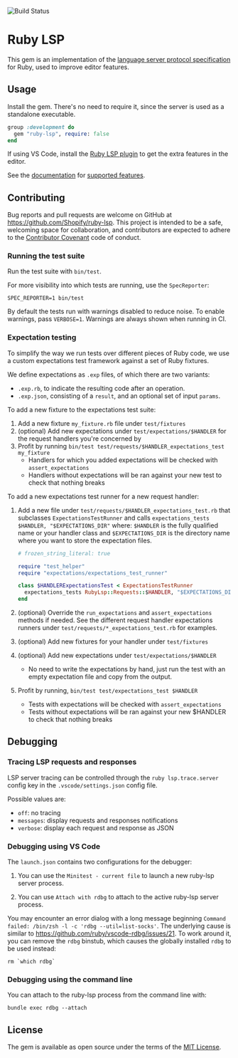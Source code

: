 ![Build Status](https://github.com/Shopify/ruby-lsp/workflows/CI/badge.svg)

# Ruby LSP

This gem is an implementation of the [language server protocol specification](https://microsoft.github.io/language-server-protocol/) for Ruby, used to improve editor features.

## Usage

Install the gem. There's no need to require it, since the server is used as a standalone executable.

```ruby
group :development do
  gem "ruby-lsp", require: false
end
```

If using VS Code, install the [Ruby LSP plugin](https://github.com/Shopify/vscode-ruby-lsp) to get the extra features in
the editor.

See the [documentation](https://shopify.github.io/ruby-lsp) for
[supported features](https://shopify.github.io/ruby-lsp/RubyLsp/Requests.html).

## Contributing

Bug reports and pull requests are welcome on GitHub at https://github.com/Shopify/ruby-lsp.
This project is intended to be a safe, welcoming space for collaboration, and contributors
are expected to adhere to the
[Contributor Covenant](https://github.com/Shopify/ruby-lsp/blob/main/CODE_OF_CONDUCT.md)
code of conduct.

### Running the test suite

Run the test suite with `bin/test`.

For more visibility into which tests are running, use the `SpecReporter`:

`SPEC_REPORTER=1 bin/test`

By default the tests run with warnings disabled to reduce noise. To enable warnings, pass `VERBOSE=1`.
Warnings are always shown when running in CI.

### Expectation testing

To simplify the way we run tests over different pieces of Ruby code, we use a custom expectations test framework against a set of Ruby fixtures.

We define expectations as `.exp` files, of which there are two variants:
* `.exp.rb`, to indicate the resulting code after an operation.
* `.exp.json`, consisting of a `result`, and an optional set of input `params`.

To add a new fixture to the expectations test suite:

1. Add a new fixture `my_fixture.rb` file under `test/fixtures`
2. (optional) Add new expectations under `test/expectations/$HANDLER` for the request handlers you're concerned by
3. Profit by running `bin/test test/requests/$HANDLER_expectations_test my_fixture`
    * Handlers for which you added expectations will be checked with `assert_expectations`
    * Handlers without expectations will be ran against your new test to check that nothing breaks

To add a new expectations test runner for a new request handler:

1. Add a new file under `test/requests/$HANDLER_expectations_test.rb` that subclasses `ExpectationsTestRunner` and calls `expectations_tests $HANDLER, "$EXPECTATIONS_DIR"` where: `$HANDLER` is the fully qualified name or your handler class and `$EXPECTATIONS_DIR` is the directory name where you want to store the expectation files.

   ```rb
   # frozen_string_literal: true

   require "test_helper"
   require "expectations/expectations_test_runner"

   class $HANDLERExpectationsTest < ExpectationsTestRunner
     expectations_tests RubyLsp::Requests::$HANDLER, "$EXPECTATIONS_DIR"
   end
   ```

2. (optional) Override the `run_expectations` and `assert_expectations` methods if needed. See the different request handler expectations runners under `test/requests/*_expectations_test.rb` for examples.

4. (optional) Add new fixtures for your handler under `test/fixtures`

5. (optional) Add new expectations under `test/expectations/$HANDLER`
   * No need to write the expectations by hand, just run the test with an empty expectation file and copy from the output.

7. Profit by running, `bin/test test/expectations_test $HANDLER`
    * Tests with expectations will be checked with `assert_expectations`
    * Tests without expectations will be ran against your new $HANDLER to check that nothing breaks

## Debugging

### Tracing LSP requests and responses

LSP server tracing can be controlled through the `ruby lsp.trace.server` config key in the `.vscode/settings.json` config file.

Possible values are:

* `off`: no tracing
* `messages`: display requests and responses notifications
* `verbose`: display each request and response as JSON

### Debugging using VS Code

The `launch.json` contains two configurations for the debugger:

1. You can use the `Minitest - current file` to launch a new ruby-lsp server process.

2. You can use `Attach with rdbg` to attach to the active ruby-lsp server process.

You may encounter an error dialog with a long message beginning `Command failed: /bin/zsh -l -c 'rdbg --util=list-socks'`.
The underlying cause is similar to https://github.com/ruby/vscode-rdbg/issues/21.
To work around it, you can remove the `rdbg` binstub, which causes the globally installed `rdbg` to be used instead:

```
rm `which rdbg`
```

### Debugging using the command line

You can attach to the ruby-lsp process from the command line with:

`bundle exec rdbg --attach`

## License

The gem is available as open source under the terms of the
[MIT License](https://github.com/Shopify/ruby-lsp/blob/main/LICENSE.txt).
